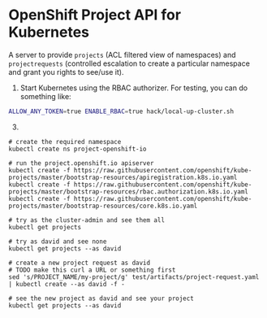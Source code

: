 OpenShift Project API for Kubernetes
====================================

A server to provide `projects` (ACL filtered view of namespaces) and `projectrequests` (controlled escalation to create a particular namespace and grant you rights to see/use it).


1. Start Kubernetes using the RBAC authorizer.  For testing, you can do something like: 
```bash
ALLOW_ANY_TOKEN=true ENABLE_RBAC=true hack/local-up-cluster.sh
```

3. 
```
# create the required namespace
kubectl create ns project-openshift-io

# run the project.openshift.io apiserver
kubectl create -f https://raw.githubusercontent.com/openshift/kube-projects/master/bootstrap-resources/apiregistration.k8s.io.yaml
kubectl create -f https://raw.githubusercontent.com/openshift/kube-projects/master/bootstrap-resources/rbac.authorization.k8s.io.yaml
kubectl create -f https://raw.githubusercontent.com/openshift/kube-projects/master/bootstrap-resources/core.k8s.io.yaml

# try as the cluster-admin and see them all
kubectl get projects

# try as david and see none
kubectl get projects --as david

# create a new project request as david
# TODO make this curl a URL or something first
sed 's/PROJECT_NAME/my-project/g' test/artifacts/project-request.yaml | kubectl create --as david -f -

# see the new project as david and see your project
kubectl get projects --as david
```
